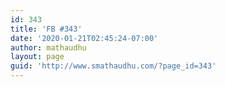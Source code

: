 ```yaml
---
id: 343
title: 'FB #343'
date: '2020-01-21T02:45:24-07:00'
author: mathaudhu
layout: page
guid: 'http://www.smathaudhu.com/?page_id=343'
---
```


